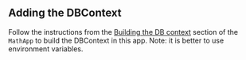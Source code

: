 ## Adding the DBContext

Follow the instructions from the [Building the DB context](https://github.com/PROG7311-VCDN-2024/MathApp/blob/master/Guides/BuildingDBContext.md) section of the `MathApp` to build the DBContext in this app.
Note: it is better to use environment variables.